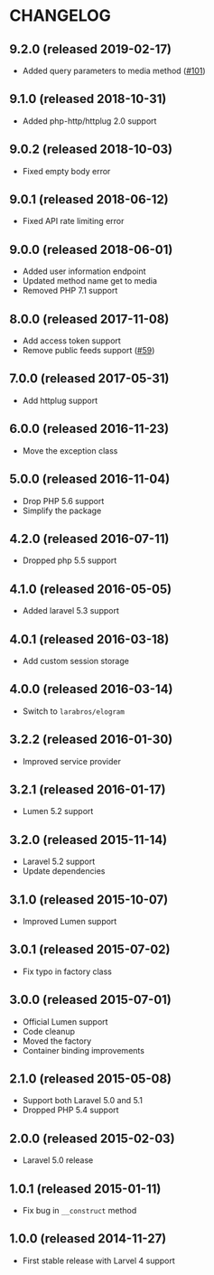 # CHANGELOG

## 9.2.0 (released 2019-02-17)

- Added query parameters to media method ([#101](https://github.com/vinkla/instagram/pull/101))

## 9.1.0 (released 2018-10-31)

- Added php-http/httplug 2.0 support

## 9.0.2 (released 2018-10-03)

- Fixed empty body error

## 9.0.1 (released 2018-06-12)

- Fixed API rate limiting error

## 9.0.0 (released 2018-06-01)

- Added user information endpoint
- Updated method name get to media
- Removed PHP 7.1 support

## 8.0.0 (released 2017-11-08)

- Add access token support
- Remove public feeds support ([#59](https://github.com/vinkla/instagram/issues/59))

## 7.0.0 (released 2017-05-31)

- Add httplug support

## 6.0.0 (released 2016-11-23)

- Move the exception class

## 5.0.0 (released 2016-11-04)

- Drop PHP 5.6 support
- Simplify the package

## 4.2.0 (released 2016-07-11)

- Dropped php 5.5 support

## 4.1.0 (released 2016-05-05)

- Added laravel 5.3 support

## 4.0.1 (released 2016-03-18)

- Add custom session storage

## 4.0.0 (released 2016-03-14)

- Switch to `larabros/elogram`

## 3.2.2 (released 2016-01-30)

- Improved service provider

## 3.2.1 (released 2016-01-17)

- Lumen 5.2 support

## 3.2.0 (released 2015-11-14)

- Laravel 5.2 support
- Update dependencies

## 3.1.0 (released 2015-10-07)

- Improved Lumen support

## 3.0.1 (released 2015-07-02)

- Fix typo in factory class

## 3.0.0 (released 2015-07-01)

- Official Lumen support
- Code cleanup
- Moved the factory
- Container binding improvements

## 2.1.0 (released 2015-05-08)

- Support both Laravel 5.0 and 5.1
- Dropped PHP 5.4 support

## 2.0.0 (released 2015-02-03)

- Laravel 5.0 release

## 1.0.1 (released 2015-01-11)

- Fix bug in `__construct` method

## 1.0.0 (released 2014-11-27)

- First stable release with Larvel 4 support
